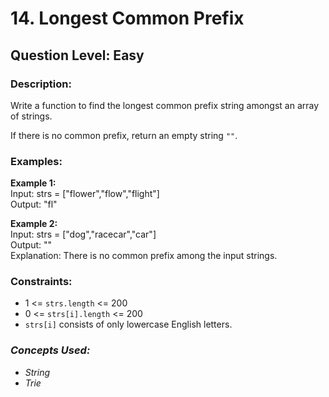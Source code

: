 # 14. Longest Common Prefix
## Question Level: Easy
### Description:
Write a function to find the longest common prefix string amongst an array of strings.

If there is no common prefix, return an empty string ``""``.

### Examples:
<b>Example 1:</b><br>
Input: strs = ["flower","flow","flight"]<br>
Output: "fl"<br>

<b>Example 2:</b><br>
Input: strs = ["dog","racecar","car"]<br>
Output: ""<br>
Explanation: There is no common prefix among the input strings.<br>

### Constraints:

- 1 <= ``strs.length`` <= 200
- 0 <= ``strs[i].length`` <= 200
- ``strs[i]`` consists of only lowercase English letters.

### <i>Concepts Used:
- String
- Trie </i>